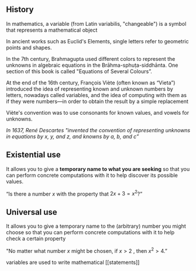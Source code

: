 ## History
In mathematics, a variable (from Latin variabilis, "changeable") is a symbol that represents a mathematical object

In ancient works such as Euclid's Elements, single letters refer to geometric points and shapes.

In the 7th century, Brahmagupta used different colors to represent the unknowns in algebraic equations in the Brāhma-sphuṭa-siddhānta. One section of this book is called "Equations of Several Colours”.

At the end of the 16th century, François Viète (often known as “Vieta”) introduced the idea of representing known and unknown numbers by letters, nowadays called variables, and the idea of computing with them as if they were numbers—in order to obtain the result by a simple replacement

Viète's convention was to use consonants for known values, and vowels for unknowns.

*In 1637, René Descartes "invented the convention of representing unknowns in equations by x, y, and z, and knowns by a, b, and c”*
## Existential use
It allows you to give a **temporary name to what you are seeking** so that you can perform concrete computations with it to help discover its possible values.

“Is there a number $x$ with the property that $2x+3=x^2$?”
## Universal use
It allows you to give a temporary name to the (arbitrary) number you might choose so that you can perform concrete computations with it to help check a certain property

"No matter what number $x$ might be chosen, if $x > 2$ , then $x^2 > 4$.”

variables are used to write mathematical [[statements]]
